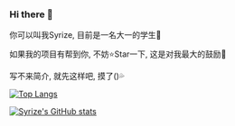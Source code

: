 ### Hi there 👋

你可以叫我Syrize, 目前是一名大一的学生🤔

如果我的项目有帮到你, 不妨⭐Star一下, 这是对我最大的鼓励🎉

写不来简介, 就先这样吧, 摸了()💦

[![Top Langs](https://github-readme-stats-flame-eight-63.vercel.app/api/top-langs/?username=syrizelink&layout=compact&theme=vue&locale=cn&count_private=true)](https://github.com/anuraghazra/github-readme-stats)

[![Syrize's GitHub stats](https://github-readme-stats-flame-eight-63.vercel.app/api?username=syrizelink&count_private=true&include_all_commits&cache_seconds=3600&show_icons=true&hide=contribs&theme=vue&locale=cn)](https://github.com/anuraghazra/github-readme-stats)
